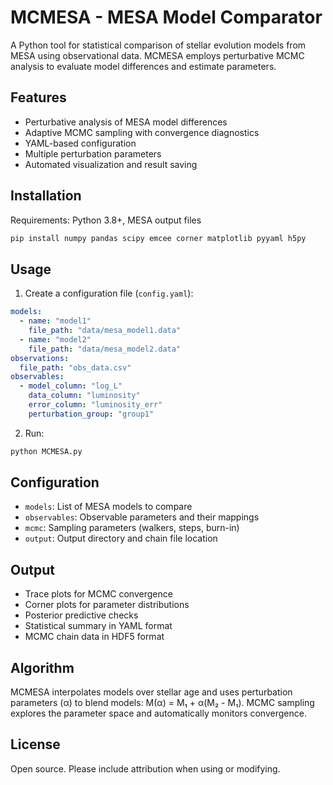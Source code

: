 # MCMESA - MESA Model Comparator

A Python tool for statistical comparison of stellar evolution models from MESA using observational data. MCMESA employs perturbative MCMC analysis to evaluate model differences and estimate parameters.

## Features

- Perturbative analysis of MESA model differences
- Adaptive MCMC sampling with convergence diagnostics
- YAML-based configuration
- Multiple perturbation parameters
- Automated visualization and result saving

## Installation

Requirements: Python 3.8+, MESA output files

```bash
pip install numpy pandas scipy emcee corner matplotlib pyyaml h5py
```

## Usage

1. Create a configuration file (`config.yaml`):

```yaml
models:
  - name: "model1"
    file_path: "data/mesa_model1.data"
  - name: "model2" 
    file_path: "data/mesa_model2.data"
observations:
  file_path: "obs_data.csv"
observables:
  - model_column: "log_L"
    data_column: "luminosity"
    error_column: "luminosity_err"
    perturbation_group: "group1"
```

2. Run:
```bash
python MCMESA.py
```

## Configuration

- `models`: List of MESA models to compare
- `observables`: Observable parameters and their mappings
- `mcmc`: Sampling parameters (walkers, steps, burn-in)
- `output`: Output directory and chain file location

## Output

- Trace plots for MCMC convergence
- Corner plots for parameter distributions
- Posterior predictive checks
- Statistical summary in YAML format
- MCMC chain data in HDF5 format

## Algorithm

MCMESA interpolates models over stellar age and uses perturbation parameters (α) to blend models: M(α) = M₁ + α(M₂ - M₁). MCMC sampling explores the parameter space and automatically monitors convergence.

## License

Open source. Please include attribution when using or modifying.
